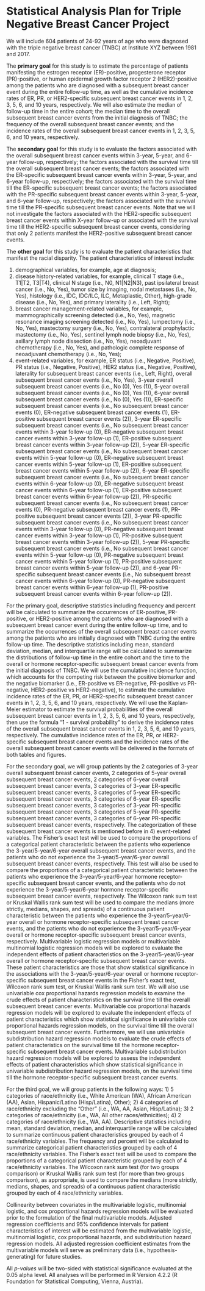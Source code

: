 # Statistical Analysis Plan for Triple Negative Breast Cancer Project


We will include 604 patients of 24-92 years of age who were diagnosed with the triple negative breast cancer (TNBC) at Institute XYZ between 1981 and 2017. 

The **primary goal** for this study is to estimate the percentage of patients manifesting the estrogen receptor (ER)-positive, progesterone receptor (PR)-positive, or human epidermal growth factor receptor 2 (HER2)-positive among the patients who are diagnosed with a subsequent breast cancer event during the entire follow-up time, as well as the cumulative incidence rates of ER, PR, or HER2-specific subsequent breast cancer events in 1, 2, 3, 5, 6, and 10 years, respectively. We will also estimate the median of follow-up time in the entire cohort; the median time to the overall subsequent breast cancer events from the initial diagnosis of TNBC; the frequency of the overall subsequent breast cancer events; and the incidence rates of the overall subsequent breast cancer events in 1, 2, 3, 5, 6, and 10 years, respectively.

The **secondary goal** for this study is to evaluate the factors associated with the overall subsequent breast cancer events within 3-year, 5-year, and 6-year follow-up, respectively; the factors associated with the survival time till the overall subsequent breast cancer events; the factors associated with the ER-specific subsequent breast cancer events within 3-year, 5-year, and 6-year follow-up, respectively; the factors associated with the survival time till the ER-specific subsequent breast cancer events; the factors associated with the PR-specific subsequent breast cancer events within 3-year, 5-year, and 6-year follow-up, respectively; the factors associated with the survival time till the PR-specific subsequent breast cancer events. Note that we will not investigate the factors associated with the HER2-specific subsequent breast cancer events within X-year follow-up or associated with the survival time till the HER2-specific subsequent breast cancer events, considering that only 2 patients manifest the HER2-positive subsequent breast cancer events.

The **other goal** for this study is to evaluate the patient characteristics that manifest the racial disparity. The patient characteristics of interest include: 
1) demographical variables, for example, age at diagnosis; 
2) disease history-related variables, for example, clinical T stage (i.e., T1|T2, T3|T4), clinical N stage (i.e., N0, N1|N2|N3), past ipsilateral breast cancer (i.e., No, Yes), tumor size by imaging, nodal metastases (i.e., No, Yes), histology (i.e., IDC, IDC/ILC, ILC, Metaplastic, Other), high-grade disease (i.e., No, Yes), and primary laterality (i.e., Left, Right); 
3) breast cancer management-related variables, for example, mammographically screening detected (i.e., No, Yes), magnetic resonance imaging screening detected (i.e., No, Yes), lumpectomy (i.e., No, Yes), mastectomy surgery (i.e., No, Yes), contralateral prophylactic mastectomy (i.e., No, Yes), sentinel lymph node biopsy (i.e., No, Yes), axillary lymph node dissection (i.e., No, Yes), neoadjuvant chemotherapy (i.e., No, Yes), and pathologic complete response of neoadjuvant chemotherapy (i.e., No, Yes);
4) event-related variables, for example, ER status (i.e., Negative, Positive), PR status (i.e., Negative, Positive), HER2 status (i.e., Negative, Positive), laterality for subsequent breast cancer events (i.e., Left, Right), overall subsequent breast cancer events (i.e., No, Yes), 3-year overall subsequent breast cancer events (i.e., No (0), Yes (1)), 5-year overall subsequent breast cancer events (i.e., No (0), Yes (1)), 6-year overall subsequent breast cancer events (i.e., No (0), Yes (1)), ER-specific subsequent breast cancer events (i.e., No subsequent breast cancer events (0), ER-negative subsequent breast cancer events (1), ER-positive subsequent breast cancer events (2)), 3-year ER-specific subsequent breast cancer events (i.e., No subsequent breast cancer events within 3-year follow-up (0), ER-negative subsequent breast cancer events within 3-year follow-up (1), ER-positive subsequent breast cancer events within 3-year follow-up (2)), 5-year ER-specific subsequent breast cancer events (i.e., No subsequent breast cancer events within 5-year follow-up (0), ER-negative subsequent breast cancer events within 5-year follow-up (1), ER-positive subsequent breast cancer events within 5-year follow-up (2)), 6-year ER-specific subsequent breast cancer events (i.e., No subsequent breast cancer events within 6-year follow-up (0), ER-negative subsequent breast cancer events within 6-year follow-up (1), ER-positive subsequent breast cancer events within 6-year follow-up (2)), PR-specific subsequent breast cancer events (i.e., No subsequent breast cancer events (0), PR-negative subsequent breast cancer events (1), PR-positive subsequent breast cancer events (2)), 3-year PR-specific subsequent breast cancer events (i.e., No subsequent breast cancer events within 3-year follow-up (0), PR-negative subsequent breast cancer events within 3-year follow-up (1), PR-positive subsequent breast cancer events within 3-year follow-up (2)), 5-year PR-specific subsequent breast cancer events (i.e., No subsequent breast cancer events within 5-year follow-up (0), PR-negative subsequent breast cancer events within 5-year follow-up (1), PR-positive subsequent breast cancer events within 5-year follow-up (2)), and 6-year PR-specific subsequent breast cancer events (i.e., No subsequent breast cancer events within 6-year follow-up (0), PR-negative subsequent breast cancer events within 6-year follow-up (1), PR-positive subsequent breast cancer events within 6-year follow-up (2)).

For the primary goal, descriptive statistics including frequency and percent will be calculated to summarize the occurrences of ER-positive, PR-positive, or HER2-positive among the patients who are diagnosed with a subsequent breast cancer event during the entire follow-up time, and to summarize the occurrences of the overall subsequent breast cancer events among the patients who are initially diagnosed with TNBC during the entire follow-up time. The descriptive statistics including mean, standard deviation, median, and interquartile range will be calculated to summarize the distributions of follow-up time in the entire cohort and the time to the overall or hormone receptor-specific subsequent breast cancer events from the initial diagnosis of TNBC. We will use the cumulative incidence function, which accounts for the competing risk between the positive biomarker and the negative biomarker (i.e., ER-positive vs ER-negative, PR-positive vs PR-negative, HER2-positive vs HER2-negative), to estimate the cumulative incidence rates of the ER, PR, or HER2-specific subsequent breast cancer events in 1, 2, 3, 5, 6, and 10 years, respectively. We will use the Kaplan-Meier estimator to estimate the survival probabilities of the overall subsequent breast cancer events in 1, 2, 3, 5, 6, and 10 years, respectively, then use the formula “1 - survival probability” to derive the incidence rates of the overall subsequent breast cancer events in 1, 2, 3, 5, 6, and 10 years, respectively. The cumulative incidence rates of the ER, PR, or HER2-specific subsequent breast cancer events and the incidence rates of the overall subsequent breast cancer events will be delivered in the formats of both tables and figures.

For the secondary goal, we will group patients by the 2 categories of 3-year overall subsequent breast cancer events, 2 categories of 5-year overall subsequent breast cancer events, 2 categories of 6-year overall subsequent breast cancer events, 3 categories of 3-year ER-specific subsequent breast cancer events, 3 categories of 5-year ER-specific subsequent breast cancer events, 3 categories of 6-year ER-specific subsequent breast cancer events, 3 categories of 3-year PR-specific subsequent breast cancer events, 3 categories of 5-year PR-specific subsequent breast cancer events, 3 categories of 6-year PR-specific subsequent breast cancer events, respectively. The categorization of these subsequent breast cancer events is mentioned before in 4) event-related variables. The Fisher’s exact test will be used to compare the proportions of a categorical patient characteristic between the patients who experience the 3-year/5-year/6-year overall subsequent breast cancer events, and the patients who do not experience the 3-year/5-year/6-year overall subsequent breast cancer events, respectively. This test will also be used to compare the proportions of a categorical patient characteristic between the patients who experience the 3-year/5-year/6-year hormone receptor-specific subsequent breast cancer events, and the patients who do not experience the 3-year/5-year/6-year hormone receptor-specific subsequent breast cancer events, respectively. The Wilcoxon rank sum test or Kruskal Wallis rank sum test will be used to compare the medians (more strictly, medians, shapes, and spreads) of a continuous patient characteristic between the patients who experience the 3-year/5-year/6-year overall or hormone receptor-specific subsequent breast cancer events, and the patients who do not experience the 3-year/5-year/6-year overall or hormone receptor-specific subsequent breast cancer events, respectively. Multivariable logistic regression models or multivariable multinomial logistic regression models will be explored to evaluate the independent effects of patient characteristics on the 3-year/5-year/6-year overall or hormone receptor-specific subsequent breast cancer events. These patient characteristics are those that show statistical significance in the associations with the 3-year/5-year/6-year overall or hormone receptor-specific subsequent breast cancer events in the Fisher’s exact test, Wilcoxon rank sum test, or Kruskal Wallis rank sum test. We will also use univariable cox proportional hazards regression models to examine the crude effects of patient characteristics on the survival time till the overall subsequent breast cancer events. Multivariable cox proportional hazards regression models will be explored to evaluate the independent effects of patient characteristics which show statistical significance in univariable cox proportional hazards regression models, on the survival time till the overall subsequent breast cancer events. Furthermore, we will use univariable subdistribution hazard regression models to evaluate the crude effects of patient characteristics on the survival time till the hormone receptor-specific subsequent breast cancer events. Multivariable subdistribution hazard regression models will be explored to assess the independent effects of patient characteristics which show statistical significance in univariable subdistribution hazard regression models, on the survival time till the hormone receptor-specific subsequent breast cancer events. 

For the third goal, we will group patients in the following ways: 1) 5 categories of race/ethnicity (i.e., White American (WA), African American (AA), Asian, Hispanic/Latino (Hisp/Latina), Other); 2) 4 categories of race/ethnicity excluding the “Other” (i.e., WA, AA, Asian, Hisp/Latina); 3) 2 categories of race/ethnicity (i.e., WA, All other races/ethnicities); 4) 2 categories of race/ethnicity (i.e., WA, AA). Descriptive statistics including mean, standard deviation, median, and interquartile range will be calculated to summarize continuous patient characteristics grouped by each of 4 race/ethnicity variables. The frequency and percent will be calculated to summarize categorical patient characteristics grouped by each of 4 race/ethnicity variables. The Fisher’s exact test will be used to compare the proportions of a categorical patient characteristic grouped by each of 4 race/ethnicity variables. The Wilcoxon rank sum test (for two groups comparison) or Kruskal Wallis rank sum test (for more than two groups comparison), as appropriate, is used to compare the medians (more strictly, medians, shapes, and spreads) of a continuous patient characteristic grouped by each of 4 race/ethnicity variables.

Collinearity between covariates in the multivariable logistic, multinomial logistic, and cox proportional hazards regression models will be evaluated prior to the formulation of the final multivariable models. Adjusted regression coefficients and 95% confidence intervals for patient characteristics of interest will be estimated from the multivariable logistic, multinomial logistic, cox proportional hazards, and subdistribution hazard regression models. All adjusted regression coefficient estimates from the multivariable models will serve as preliminary data (i.e., hypothesis-generating) for future studies. 

All *p-values* will be two-sided with statistical significance evaluated at the 0.05 alpha level. All analyses will be performed in R Version 4.2.2 (R Foundation for Statistical Computing, Vienna, Austria).

